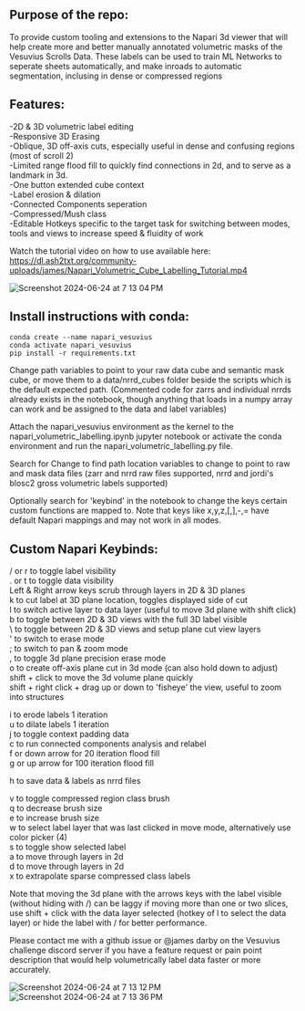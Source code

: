 ## Purpose of the repo:
To provide custom tooling and extensions to the Napari 3d viewer that will help create more and better manually annotated volumetric masks of the Vesuvius Scrolls Data. These labels can be used to train ML Networks to seperate sheets automatically, and make inroads to automatic segmentation, inclusing in dense or compressed regions

## Features:
-2D & 3D volumetric label editing<br>
-Responsive 3D Erasing<br>
-Oblique, 3D off-axis cuts, especially useful in dense and confusing regions (most of scroll 2)<br>
-Limited range flood fill to quickly find connections in 2d, and to serve as a landmark in 3d.<br>
-One button extended cube context <br>
-Label erosion & dilation<br>
-Connected Components seperation<br>
-Compressed/Mush class<br>
-Editable Hotkeys specific to the target task for switching between modes, tools and views to increase speed & fluidity of work<br>

Watch the tutorial video on how to use available here: https://dl.ash2txt.org/community-uploads/james/Napari_Volumetric_Cube_Labelling_Tutorial.mp4 <br>

![Screenshot 2024-06-24 at 7 13 04 PM](https://github.com/JamesDarby345/Volumetric_Vesuvius_Labelling/assets/49734270/23372150-e319-414d-b6bf-63a2c5b85ee6)

## Install instructions with conda:

```
conda create --name napari_vesuvius
conda activate napari_vesuvius
pip install -r requirements.txt
```

Change path variables to point to your raw data cube and semantic mask cube, or move them to a data/nrrd_cubes folder beside the scripts which is the default expected path. (Commented code for zarrs and individual nrrds already exists in the notebook, though anything that loads in a numpy array can work and be assigned to the data and label variables)

Attach the napari_vesuvius environment as the kernel to the napari_volumetric_labelling.ipynb jupyter notebook or activate the conda environment and run the napari_volumetric_labelling.py file.

Search for Change to find path location variables to change to point to raw and mask data files (zarr and nrrd raw files supported, nrrd and jordi's blosc2 gross volumetric labels supported)

Optionally search for 'keybind' in the notebook to change the keys certain custom functions are mapped to. Note that keys like x,y,z,[,],-,= have default Napari mappings and may not work in all modes.

## Custom Napari Keybinds:<br>
/ or r to toggle label visibility<br>
. or t to toggle data visibility<br>
Left & Right arrow keys scrub through layers in 2D & 3D planes<br>
k to cut label at 3D plane location, toggles displayed side of cut<br>
l to switch active layer to data layer (useful to move 3d plane with shift click)<br>
b to toggle between 2D & 3D views with the full 3D label visible<br>
\ to toggle between 2D & 3D views and setup plane cut view layers<br>
' to switch to erase mode<br>
; to switch to pan & zoom mode<br>
, to toggle 3d plane precision erase mode<br>
o to create off-axis plane cut in 3d mode (can also hold down to adjust)<br>
shift + click to move the 3d volume plane quickly<br>
shift + right click + drag up or down to 'fisheye' the view, useful to zoom into structures<br>

i to erode labels 1 iteration<br>
u to dilate labels 1 iteration<br>
j to toggle context padding data<br>
c to run connected components analysis and relabel<br>
f or down arrow for 20 iteration flood fill<br>
g or up arrow for 100 iteration flood fill<br>

h to save data & labels as nrrd files<br>

v to toggle compressed region class brush<br>
q to decrease brush size<br>
e to increase brush size<br>
w to select label layer that was last clicked in move mode, alternatively use color picker (4)<br>
s to toggle show selected label<br>
a to move through layers in 2d<br>
d to move through layers in 2d<br>
x to extrapolate sparse compressed class labels<br>

Note that moving the 3d plane with the arrows keys with the label visible (without hiding with /) can be laggy if moving more than one or two slices, use shift + click with the data layer selected (hotkey of l to select the data layer) or hide the label with / for better performance.

Please contact me with a github issue or @james darby on the Vesuvius challenge discord server if you have a feature request or pain point description that would help volumetrically label data faster or more accurately. 

![Screenshot 2024-06-24 at 7 13 12 PM](https://github.com/JamesDarby345/Volumetric_Vesuvius_Labelling/assets/49734270/d50617ff-e159-4710-ada5-feb51852a334)
![Screenshot 2024-06-24 at 7 13 36 PM](https://github.com/JamesDarby345/Volumetric_Vesuvius_Labelling/assets/49734270/124f9d0b-090c-4e92-b009-ab8a2d083428)
